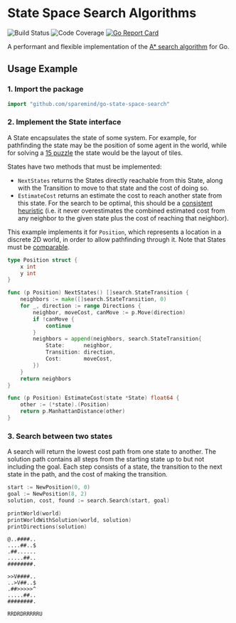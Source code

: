 # State Space Search Algorithms

![Build Status](https://img.shields.io/github/workflow/status/sparemind/go-state-space-search/Continuous%20Integration)
![Code Coverage](https://img.shields.io/codecov/c/github/sparemind/go-state-space-search)
[![Go Report Card](https://goreportcard.com/badge/github.com/sparemind/go-state-space-search)](https://goreportcard.com/report/github.com/sparemind/go-state-space-search)

A performant and flexible implementation of the [A* search algorithm](https://en.wikipedia.org/wiki/A*_search_algorithm) for Go.

## Usage Example

### 1. Import the package
```go
import "github.com/sparemind/go-state-space-search"
```

### 2. Implement the State interface
A State encapsulates the state of some system. For example, for pathfinding the state may be the position of some agent in the
world, while for solving a [15 puzzle](https://en.wikipedia.org/wiki/15_puzzle) the state would be the layout of tiles.

States have two methods that must be implemented:

- `NextStates` returns the States directly reachable from this State, along with the Transition to move to that state and the cost of doing so.
- `EstimateCost` returns an estimate the cost to reach another state from this state. For the search to be optimal, this 
  should be a [consistent heuristic](https://en.wikipedia.org/wiki/Consistent_heuristic) (i.e. it never overestimates
  the combined estimated cost from any neighbor to the given state plus the cost of reaching that neighbor).

This example implements it for `Position`, which represents a location
in a discrete 2D world, in order to allow pathfinding through it. Note that States must be [comparable](https://golang.org/ref/spec#Comparison_operators).
```go
type Position struct {
    x int
    y int
}

func (p Position) NextStates() []search.StateTransition {
    neighbors := make([]search.StateTransition, 0)
    for _, direction := range Directions {
    	neighbor, moveCost, canMove := p.Move(direction)
    	if !canMove {
            continue
        }
        neighbors = append(neighbors, search.StateTransition{
            State:      neighbor,
            Transition: direction,
            Cost:       moveCost,
        })	
    }
    return neighbors
}

func (p Position) EstimateCost(state *State) float64 {
    other := (*state).(Position)	
    return p.ManhattanDistance(other)
}
```

### 3. Search between two states
A search will return the lowest cost path from one state to another.
The solution path contains all steps from the starting state up to but not including the goal.
Each step consists of a state, the transition to the next state in the path, and the cost of making the transition.
```go
start := NewPosition(0, 0)
goal := NewPosition(8, 2)
solution, cost, found := search.Search(start, goal)

printWorld(world)
printWorldWithSolution(world, solution)
printDirections(solution)
```

```
@..####..
....##..$
.##......
.....##..
########.

>>V####..
..>V##..$
.##>>>>>^
.....##..
########.

RRDRDRRRRRU
```
